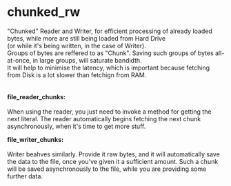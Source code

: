 # chunked_rw

"Chunked" Reader and Writer, for efficient processing of already loaded bytes, while more are still being loaded from Hard Drive 
</br>(or while it's being written, in the case of Writer). </br>
Groups of bytes are reffered to as "Chunk". Saving such groups of bytes all-at-once, in large groups, will saturate bandidth. </br>
It will help to minimise the latency, which is important because fetching from Disk is a lot slower than fetchign from RAM.
</br>
</br>
</br>
<b>file_reader_chunks:</b></br></br>
When using the reader, you just need to invoke a method for getting the next literal. 
The reader automatically begins fetching the next chunk asynchronously, when it's time to get more stuff.

<b>file_writer_chunks:</b></br></br>
Writer beahves similarly. Provide it raw bytes, and it will automatically save the data to the file, once you've given it a sufficient amount.
Such a chunk will be saved asynchronously to the file, while you are providing some further data.
